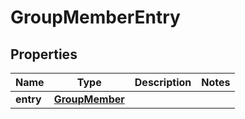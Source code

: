 

# GroupMemberEntry

## Properties

Name | Type | Description | Notes
------------ | ------------- | ------------- | -------------
**entry** | [**GroupMember**](GroupMember.md) |  | 



